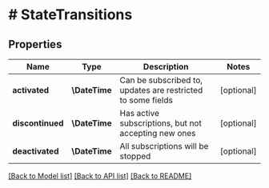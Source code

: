 # # StateTransitions

## Properties

Name | Type | Description | Notes
------------ | ------------- | ------------- | -------------
**activated** | **\DateTime** | Can be subscribed to, updates are restricted to some fields | [optional]
**discontinued** | **\DateTime** | Has active subscriptions, but not accepting new ones | [optional]
**deactivated** | **\DateTime** | All subscriptions will be stopped | [optional]

[[Back to Model list]](../../README.md#models) [[Back to API list]](../../README.md#endpoints) [[Back to README]](../../README.md)
